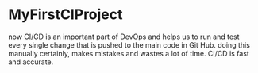 # MyFirstCIProject

now CI/CD is an important part of DevOps and helps us to run and test every single change that is pushed to the main code in Git Hub.
doing this manually certainly, makes mistakes and wastes a lot of time.
CI/CD is fast and accurate.
